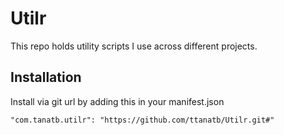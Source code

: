 # Utilr
This repo holds utility scripts I use across different projects.

## Installation
Install via git url by adding this in your manifest.json
```
"com.tanatb.utilr": "https://github.com/ttanatb/Utilr.git#"
```

